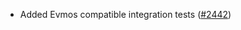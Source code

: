 - Added Evmos compatible integration tests
  ([#2442](https://github.com/informalsystems/ibc-rs/issues/2442))
